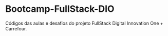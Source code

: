# Bootcamp-FullStack-DIO
Códigos das aulas e desafios do projeto FullStack Digital Innovation One + Carrefour.
